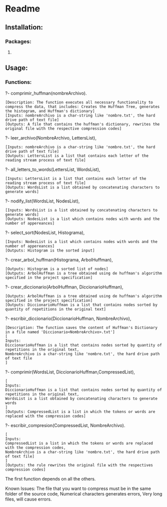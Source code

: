 # Readme
## Installation: 
### Packages:
1.

## Usage:
### Functions:
?- comprimir_huffman(nombreArchivo).
```
[Description: The function executes all necessary functionality to compress the data, that includes: Creates the Huffman Tree, generates the histogram, and Huffman's dictionary]
[Inputs: nombreArchivo is a char-string like 'nombre.txt', the hard drive path of text file]
[Outputs: A file that contains the huffman's dictionary, rewrites the original file with the respective compression codes]
```
?- leer_archivo(NombreArchivo, LettersList),
```
[Inputs: nombreArchivo is a char-string like 'nombre.txt', the hard drive path of text file]
[Outputs: LettersList is a list that contains each letter of the reading stream process of text file]
```
	
?- all_letters_to_words(LettersList, WordsList),
```
[Inputs: LettersList is a list that contains each letter of the reading stream process of text file]
[Outputs: WordsList is a list obtained by concatenating characters to generate words]
```
	
?- nodify_list(WordsList, NodesList),
```
[Inputs: WordsList is a list obtained by concatenating characters to generate words]
[Outputs: NodesList is a list which contains nodes with words and the number of appereances]
```
	
?- select_sort(NodesList, Histograma),
```
[Inputs: NodesList is a list which contains nodes with words and the number of appereances]
[Outputs: Histogram is the sorted input]
```
	
?- crear_arbol_huffman(Histograma, ArbolHuffman),
```
[Outputs: Histogram is a sorted list of nodes]
[Outputs: ArbolHuffman is a tree obtained using de huffman's algorithm specified in the project specification]
```
	
?- crear_diccionario(ArbolHuffman, DiccionarioHuffman),
```
[Outputs: ArbolHuffman is a tree obtained using de huffman's algorithm specified in the project specification]
[Outputs: DiccionarioHuffman is a list that contains nodes sorted by quantity of repetitions in the original text]
```
	
?- escribir_diccionario(DiccionarioHuffman, NombreArchivo),
```
[Description: The function saves the content of Huffman's Dictionary in a file named 'Diccionario<NombreArchivo>.txt']
[
Inputs: 
DiccionarioHuffman is a list that contains nodes sorted by quantity of repetitions in the original text,
NombreArchivo is a char-string like 'nombre.txt', the hard drive path of text file
]
```

?- comprimir(WordsList, DiccionarioHuffman,CompressedList),
```
[
Inputs: 
DiccionarioHuffman is a list that contains nodes sorted by quantity of repetitions in the original text,
WordsList is a list obtained by concatenating characters to generate words
]
[Outputs: CompressedList is a list in which the tokens or words are replaced with the compression codes]
```

?- escribir_compresion(CompressedList, NombreArchivo).
```
[
Inputs: 
CompressedList is a list in which the tokens or words are replaced with the compression codes,
NombreArchivo is a char-string like 'nombre.txt', the hard drive path of text file]
]
[Outputs: the rule rewrites the original file with the respectives compression codes]
```

The first function depends on all the others.

Known Issues: 
The file that you want to compress must be in the same folder of the source code, 
Numerical characters generates errors,
Very long files, will cause errors.
